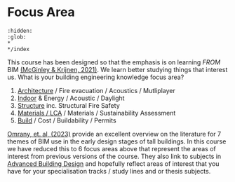 # Focus Area

```{toctree}
:hidden:
:glob:
*
*/index
```
<!-- 
* 2025 update - are these the focus areas we need? 
* update the thesis and examples.
-->



This course has been designed so that the emphasis is on learning _FROM_ BIM [(McGinley & Krijnen, 2021)]. We learn better studying things that interest us. What is your building engineering knowledge focus area?

1. [Architecture] / Fire evacuation / Acoustics / Mutliplayer
2. [Indoor] & Energy / Acoustic / Daylight
3. [Structure] inc. Structural Fire Safety
4. [Materials / LCA] / Materials / Sustainability Assessment
5. [Build] / Cost / Buildability / Permits


[Omrany, et. al, (2023)] provide an excellent overview on the literature for 7 themes of BIM use in the early design stages of tall buildings. In this course we have reduced this to 6 focus areas above that represent the areas of interest from previous versions of the course. They also link to subjects in [Advanced Building Design] and hopefully reflect areas of interest that you have for your specialisation tracks / study lines and or thesis subjects.

[(McGinley & Krijnen, 2021)]: https://itc.scix.net/paper/w78-2021-paper-070
[Omrany, et. al, (2023)]: https://www.sciencedirect.com/science/article/pii/S0926580523001942#s0020
[Structure]: .././Focus/Structure
[Materials / LCA]: .././Focus/Sustainability
[Indoor]: .././Focus/Indoor
[Build]: .././Focus/Build
[Architecture]: .././Focus/Architecture
[Advanced Building Design]: /41946/
